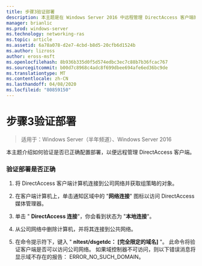 ```yaml
---
title: 步骤3验证部署
description: 本主题是在 Windows Server 2016 中远程管理 DirectAccess 客户端的指南的一部分。
manager: brianlic
ms.prod: windows-server
ms.technology: networking-ras
ms.topic: article
ms.assetid: 6a78a078-d2e7-4cbd-b8d5-20cfb6d1524b
ms.author: lizross
author: eross-msft
ms.openlocfilehash: 8b936b335d0f5d574edbc3ec7c88b7b36fcac767
ms.sourcegitcommit: b00d7c8968c4adc8f699dbee694afe6ed36bc9de
ms.translationtype: MT
ms.contentlocale: zh-CN
ms.lasthandoff: 04/08/2020
ms.locfileid: "80859150"
---
```

# <a name="step-3-verify-the-deployment"></a>步骤3验证部署

>适用于：Windows Server（半年频道）、Windows Server 2016

本主题介绍如何验证是否已正确配置部署，以便远程管理 DirectAccess 客户端。  
  
### <a name="to-verify-proper-deployment"></a>验证部署是否正确  
  
1.  将 DirectAccess 客户端计算机连接到公司网络并获取组策略的对象。  
  
2.  在客户端计算机上，单击通知区域中的 "**网络连接**" 图标以访问 DirectAccess 媒体管理器。  
  
3.  单击 " **DirectAccess 连接**"，你会看到状态为 "**本地连接**"。  
  
4.  从公司网络中删除计算机，并将其连接到公共网络。  
  
5.  在命令提示符下，键入 " **nltest/dsgetdc： [完全限定的域名]** "。 此命令将验证客户端是否可以访问公司网络。 如果域控制器不可访问，则以下错误消息将显示域不存在的报告： ERROR_NO_SUCH_DOMAIN。  
  


